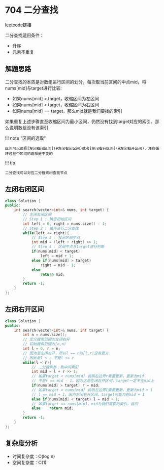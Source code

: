 # 704 二分查找

[leetcode链接](https://leetcode.cn/problems/binary-search/description/)

二分查找适用条件：

- 升序
- 元素不重复

## 解题思路

二分查找的本质是对数组进行区间的划分，每次取当前区间的中点mid，将nums[mid]与target进行比较:

- 如果nums[mid] > target，收缩区间为左区间
- 如果nums[mid] < target，收缩区间为右区间
- 如果nums[mid] == target，那么mid就是我们要找的索引

如果重复上述步骤直至收缩区间为最小区间，仍然没有找到target对应的索引，那么说明数组没有该索引

!!! note "区间的选取"

    区间可以选择[左闭右闭区间](#左闭右闭区间)或者[左闭右开区间](#左闭右开区间)，注意循环过程中区间的选择是不变的

!!! tip

    二分查找可以对应二分搜索树查找节点

## 左闭右闭区间
```C++
class Solution {
public:
    int search(vector<int>& nums, int target) {
        // 左闭右闭区间
        // Step 1 : 确定初始区间
        int left = 0, right = nums.size() - 1;
        // Step 2 : 循环进行二分查找
        while(left <= right){
            // Step 3 : 找出区间中点
            int mid = (left + right) >> 1;
            // Step 4 : 区间中点与target进行判断
            if(nums[mid] < target)
                left = mid + 1;
            else if(nums[mid] > target)
                right = mid - 1;
            else
                return mid;
        }
        return -1;
    }
};
```

## 左闭右开区间

```c++
class Solution {
public:
    int search(vector<int>& nums, int target) {
        int n = nums.size();
        // 定义搜索范围为左闭右开
        // 初始搜索范围为[o,n)
        int l = 0, r = n;
        // 因为是左闭右开，所以l == r时[l,r)没有意义
        // 因此是l < r 不是l <= r
        while(l < r){
            // 二分搜索核：取中间索引
            int mid = l + r >> 1;
            // 如果target < nums[mid] 说明右边界r需要更新，更新为mid
            // 不是r == mid - 1，因为这是左闭右开区间，target一定不在mid上
            if(nums[mid] > target) r = mid;
            // 如果target > nums[mid] 说明左边界l需要更新，更新为mid + 1
            // l == mid + 1，因为左闭右开区间，target可能为在mid + 1
            else if(nums[mid] < target) l = mid + 1;
            // 如果target == nums[mid]，mid为我们需要的索引，返回
            else    return mid;
        }
        return -1;
    }
};
```

## 复杂度分析

- 时间复杂度：O(log n)
- 空间复杂度：O(1)


